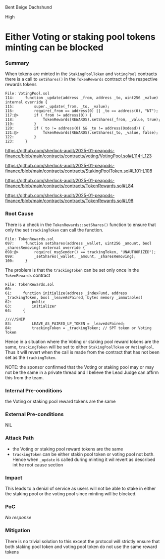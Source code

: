 Bent Beige Dachshund

High

# Either Voting or staking pool tokens minting can be blocked

### Summary

When tokens are minted in the `StakingPoolToken` and `VotingPool` contracts there is a call to `setShares()` in the `TokenRewards` contract of the respective rewards tokens

```solidity
File: VotingPool.sol
114:     function _update(address _from, address _to, uint256 _value) internal override {
115:         super._update(_from, _to, _value);
116:         require(_from == address(0) || _to == address(0), "NT");
117:@>       if (_from != address(0)) {
118:             TokenRewards(REWARDS).setShares(_from, _value, true);
119:         }
120:         if (_to != address(0) && _to != address(0xdead)) {
121:@>           TokenRewards(REWARDS).setShares(_to, _value, false);
122:         }
123:     }

```

https://github.com/sherlock-audit/2025-01-peapods-finance/blob/main/contracts/contracts/voting/VotingPool.sol#L114-L123

https://github.com/sherlock-audit/2025-01-peapods-finance/blob/main/contracts/contracts/StakingPoolToken.sol#L101-L108

https://github.com/sherlock-audit/2025-01-peapods-finance/blob/main/contracts/contracts/TokenRewards.sol#L84

https://github.com/sherlock-audit/2025-01-peapods-finance/blob/main/contracts/contracts/TokenRewards.sol#L98

### Root Cause

There is a check in the `TokenRewards::setShares()` function to ensure that only the set `trackingToken` can call the function. 


```solidity
File: TokenRewards.sol
097:     function setShares(address _wallet, uint256 _amount, bool _sharesRemoving) external override {
098:@>       require(_msgSender() == trackingToken, "UNAUTHORIZED");
099:         _setShares(_wallet, _amount, _sharesRemoving);
100:     }

```

The problem is that the `trackingToken` can be set only once in the `TokenRewards` contract

```solidity
File: TokenRewards.sol
60: 
61:     function initialize(address _indexFund, address _trackingToken, bool _leaveAsPaired, bytes memory _immutables)
62:         public
63:         initializer
64:     {

/////SNIP
83:         LEAVE_AS_PAIRED_LP_TOKEN = _leaveAsPaired;
84:         trackingToken = _trackingToken; // SPT token or Voting Token

```

Hence in a situation where the Voting or staking pool reward tokens are the same, `trackingToken` will be set to either `StakingPoolToken` or `VotingPool`. Thus it will revert when the call is made from the contract that has not been set as the `trackingToken`. 


NOTE: the sponsor confirmed that the Voting or staking pool  may or may not be the same in a private thread and I believe the Lead Judge can affirm this from the team.

### Internal Pre-conditions

the Voting or staking pool reward tokens are the same

### External Pre-conditions

NIL

### Attack Path

- the Voting or staking pool reward tokens are the same
- `trackingToken` can be either stakin pool token or voting pool not both.
Hence when `_update` is called during minting it wil revert as described int he root cause section

### Impact

This leads to a denial of service as users will not be able to stake in either the staking pool or the voting pool since minting will be blocked.

### PoC

_No response_

### Mitigation

There is no trivial solution to this except the protocol will strictly ensure that both staking pool token and voting pool token do not use the same reward tokens